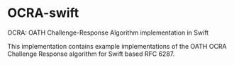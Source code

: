 # OCRA-swift
OCRA: OATH Challenge-Response Algorithm implementation in Swift

This implementation contains example implementations of the OATH OCRA Challenge Response algorithm for Swift based RFC 6287.
